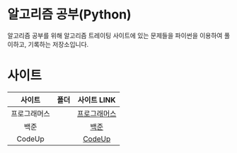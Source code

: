 # 알고리즘 공부(Python)
알고리즘 공부를 위해 알고리즘 트레이팅 사이트에 있는 문제들을 파이썬을 이용하여 풀이하고, 기록하는 저장소입니다.

# 사이트
|사이트|폴더|사이트 LINK|
|:-:|:-:|:-:|
|프로그래머스||[프로그래머스](https://school.programmers.co.kr/learn/challenges)|
|백준||[백준](https://www.acmicpc.net/)|
|CodeUp||[CodeUp](https://codeup.kr/)|